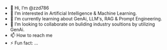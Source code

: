 - 👋 Hi, I’m @zzd786
- 👀 I’m interested in Artificial Intelligence & Machine Learning.
- 🌱 I’m currently learning about GenAi, LLM's, RAG & Prompt Engineering.
- 💞️ I’m looking to collaborate on buliding industry soultions by utilizing GenAi.
- 📫 How to reach me 
- ⚡ Fun fact: ...

<!---
zzd786/zzd786 is a ✨ special ✨ repository because its `README.md` (this file) appears on your GitHub profile.
You can click the Preview link to take a look at your changes.
--->
